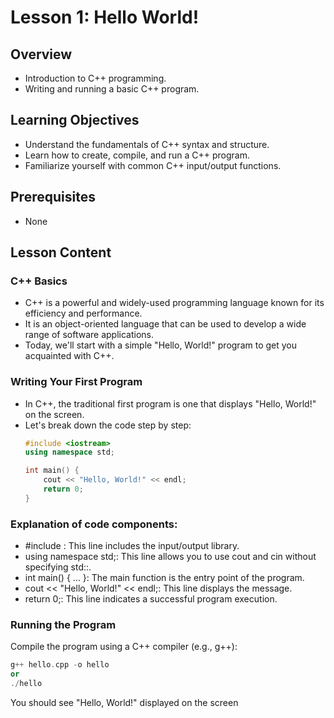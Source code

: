 # Lesson 1: Hello World!

## Overview
- Introduction to C++ programming.
- Writing and running a basic C++ program.

## Learning Objectives
- Understand the fundamentals of C++ syntax and structure.
- Learn how to create, compile, and run a C++ program.
- Familiarize yourself with common C++ input/output functions.

## Prerequisites
- None

## Lesson Content

### C++ Basics
- C++ is a powerful and widely-used programming language known for its efficiency and performance.
- It is an object-oriented language that can be used to develop a wide range of software applications.
- Today, we'll start with a simple "Hello, World!" program to get you acquainted with C++.

### Writing Your First Program
- In C++, the traditional first program is one that displays "Hello, World!" on the screen.
- Let's break down the code step by step:
  ```cpp
  #include <iostream>
  using namespace std;

  int main() {
      cout << "Hello, World!" << endl;
      return 0;
  }
### Explanation of code components:
- #include <iostream>: This line includes the input/output library.
- using namespace std;: This line allows you to use cout and cin without specifying std::.
- int main() { ... }: The main function is the entry point of the program.
- cout << "Hello, World!" << endl;: This line displays the message.
- return 0;: This line indicates a successful program execution.

### Running the Program
Compile the program using a C++ compiler (e.g., g++):

```cpp
g++ hello.cpp -o hello
or
./hello
```
You should see "Hello, World!" displayed on the screen

